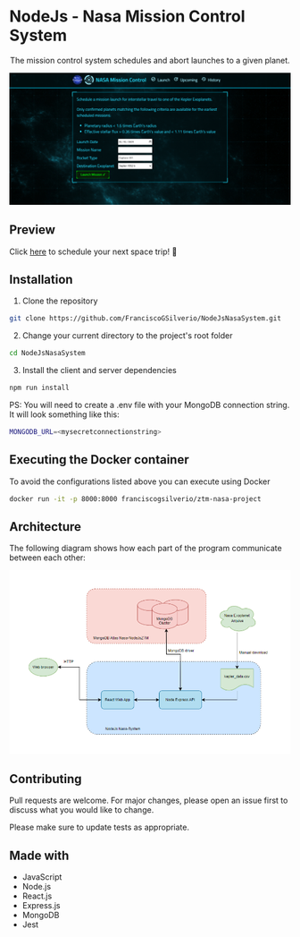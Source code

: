 # NodeJs - Nasa Mission Control System



<div align="center">
  The mission control system schedules and abort launches to a given planet.
  <p></p>
  <img src="./Assets/Preview.png" alt="Visualização da página do projeto" width=700/>
</div>

## Preview

Click [here](http://ec2-52-91-149-236.compute-1.amazonaws.com:8000) to schedule your next space trip! 🚀

## Installation

1.  Clone the repository

```bash
git clone https://github.com/FranciscoGSilverio/NodeJsNasaSystem.git
```

2. Change your current directory to the project's root folder

```bash
cd NodeJsNasaSystem
```

3. Install the client and server dependencies

```bash
npm run install
```

PS: You will need to create a .env file with your MongoDB connection string. It will look something like this: 

```bash
MONGODB_URL=<mysecretconnectionstring>
```

## Executing the Docker container

To avoid the configurations listed above you can execute using Docker

```bash
docker run -it -p 8000:8000 franciscogsilverio/ztm-nasa-project
```

## Architecture

The following diagram shows how each part of the program communicate between each other:

<div align='center'> 
  <img src='./Assets/Arquitetura.png' alt='Desenho da arquitetura do projeto' width=700/>
</div>

## Contributing

Pull requests are welcome. For major changes, please open an issue first
to discuss what you would like to change.

Please make sure to update tests as appropriate.

## Made with

* JavaScript
* Node.js
* React.js
* Express.js
* MongoDB
* Jest

